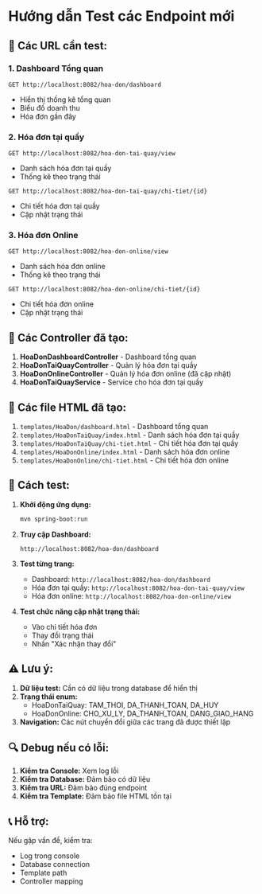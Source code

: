 # Hướng dẫn Test các Endpoint mới

## 🎯 Các URL cần test:

### 1. Dashboard Tổng quan
```
GET http://localhost:8082/hoa-don/dashboard
```
- Hiển thị thống kê tổng quan
- Biểu đồ doanh thu
- Hóa đơn gần đây

### 2. Hóa đơn tại quầy
```
GET http://localhost:8082/hoa-don-tai-quay/view
```
- Danh sách hóa đơn tại quầy
- Thống kê theo trạng thái

```
GET http://localhost:8082/hoa-don-tai-quay/chi-tiet/{id}
```
- Chi tiết hóa đơn tại quầy
- Cập nhật trạng thái

### 3. Hóa đơn Online
```
GET http://localhost:8082/hoa-don-online/view
```
- Danh sách hóa đơn online
- Thống kê theo trạng thái

```
GET http://localhost:8082/hoa-don-online/chi-tiet/{id}
```
- Chi tiết hóa đơn online
- Cập nhật trạng thái

## 🔧 Các Controller đã tạo:

1. **HoaDonDashboardController** - Dashboard tổng quan
2. **HoaDonTaiQuayController** - Quản lý hóa đơn tại quầy
3. **HoaDonOnlineController** - Quản lý hóa đơn online (đã cập nhật)
4. **HoaDonTaiQuayService** - Service cho hóa đơn tại quầy

## 📁 Các file HTML đã tạo:

1. `templates/HoaDon/dashboard.html` - Dashboard tổng quan
2. `templates/HoaDonTaiQuay/index.html` - Danh sách hóa đơn tại quầy
3. `templates/HoaDonTaiQuay/chi-tiet.html` - Chi tiết hóa đơn tại quầy
4. `templates/HoaDonOnline/index.html` - Danh sách hóa đơn online
5. `templates/HoaDonOnline/chi-tiet.html` - Chi tiết hóa đơn online

## 🚀 Cách test:

1. **Khởi động ứng dụng:**
   ```bash
   mvn spring-boot:run
   ```

2. **Truy cập Dashboard:**
   ```
   http://localhost:8082/hoa-don/dashboard
   ```

3. **Test từng trang:**
   - Dashboard: `http://localhost:8082/hoa-don/dashboard`
   - Hóa đơn tại quầy: `http://localhost:8082/hoa-don-tai-quay/view`
   - Hóa đơn online: `http://localhost:8082/hoa-don-online/view`

4. **Test chức năng cập nhật trạng thái:**
   - Vào chi tiết hóa đơn
   - Thay đổi trạng thái
   - Nhấn "Xác nhận thay đổi"

## ⚠️ Lưu ý:

1. **Dữ liệu test:** Cần có dữ liệu trong database để hiển thị
2. **Trạng thái enum:** 
   - HoaDonTaiQuay: TAM_THOI, DA_THANH_TOAN, DA_HUY
   - HoaDonOnline: CHO_XU_LY, DA_THANH_TOAN, DANG_GIAO_HANG
3. **Navigation:** Các nút chuyển đổi giữa các trang đã được thiết lập

## 🔍 Debug nếu có lỗi:

1. **Kiểm tra Console:** Xem log lỗi
2. **Kiểm tra Database:** Đảm bảo có dữ liệu
3. **Kiểm tra URL:** Đảm bảo đúng endpoint
4. **Kiểm tra Template:** Đảm bảo file HTML tồn tại

## 📞 Hỗ trợ:

Nếu gặp vấn đề, kiểm tra:
- Log trong console
- Database connection
- Template path
- Controller mapping 